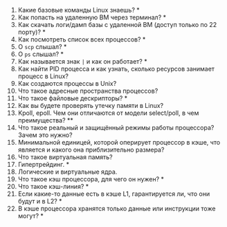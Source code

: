 1) Какие базовые команды Linux знаешь? *  
2) Как попасть на удаленную ВМ через терминал? *  
3) Как скачать логи/дамп базы с удаленной ВМ (доступ только по 22 порту)? *  
4) Как посмотреть список всех процессов? *  
5) О `scp` слышал? *  
6) О `ps` слышал? *  
7) Как называется знак `|` и как он работает? *  
8) Как найти PID процесса и как узнать, сколько ресурсов занимает процесс в Linux?  
9) Как создаются процессы в Unix?  
10) Что такое адресные пространства процессов?  
11) Что такое файловые дескрипторы? *  
12) Как вы будете проверять утечку памяти в Linux?  
13) Kpoll, epoll. Чем они отличаются от модели select/poll, в чем преимущества? **  
14) Что такое реальный и защищённый режимы работы процессора? Зачем это нужно?  
15) Минимальной единицей, которой оперирует процессор в кэше, что является и какого она приблизительно размера?  
16) Что такое виртуальная память?  
17) Гипертрейдинг. *  
18) Логические и виртуальные ядра.  
19) Что такое кэш процессора, для чего он нужен? *  
20) Что такое кэш-линия? *  
21) Если какие-то данные есть в кэше L1, гарантируется ли, что они будут и в L2? *  
22) В кэше процессора хранятся только данные или инструкции тоже могут? *  
